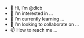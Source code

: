 - 👋 Hi, I’m @dicb
- 👀 I’m interested in ...
- 🌱 I’m currently learning ...
- 💞️ I’m looking to collaborate on ...
- 📫 How to reach me ...

<!---
dicb/dicb is a ✨ special ✨ repository because its `README.md` (this file) appears on your GitHub profile.
You can click the Preview link to take a look at your changes.
--->
